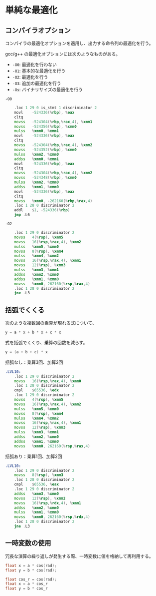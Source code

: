 # 単純な最適化

## コンパイラオプション

コンパイラの最適化オプションを適用し、出力する命令列の最適化を行う。

gcc/g++ の最適化オプションには次のようなものがある。

- `-O0`: 最適化を行わない
- `-O1`: 基本的な最適化を行う
- `-O2`: 最適化を行う
- `-O3`: 追加の最適化を行う
- `-Os`: バイナリサイズの最適化を行う

`-O0`

```asm
	.loc 1 29 0 is_stmt 1 discriminator 2
	movl	-524336(%rbp), %eax
	cltq
	movss	-524304(%rbp,%rax,4), %xmm1
	movss	-524356(%rbp), %xmm0
	mulss	%xmm0, %xmm1
	movl	-524336(%rbp), %eax
	cltq
	movss	-524304(%rbp,%rax,4), %xmm2
	movss	-524352(%rbp), %xmm0
	mulss	%xmm2, %xmm0
	addss	%xmm0, %xmm1
	movl	-524336(%rbp), %eax
	cltq
	movss	-524304(%rbp,%rax,4), %xmm2
	movss	-524348(%rbp), %xmm0
	mulss	%xmm2, %xmm0
	addss	%xmm1, %xmm0
	movl	-524336(%rbp), %eax
	cltq
	movss	%xmm0, -262160(%rbp,%rax,4)
	.loc 1 28 0 discriminator 2
	addl	$1, -524336(%rbp)
	jmp	.L6
```

`-O2`

```asm
	.loc 1 29 0 discriminator 2
	movss	4(%rsp), %xmm5
	movss	16(%rsp,%rax,4), %xmm2
	mulss	%xmm5, %xmm0
	movss	8(%rsp), %xmm4
	mulss	%xmm4, %xmm2
	movss	16(%rsp,%rax,4), %xmm1
	movss	12(%rsp), %xmm3
	mulss	%xmm3, %xmm1
	addss	%xmm2, %xmm0
	addss	%xmm1, %xmm0
	movss	%xmm0, 262160(%rsp,%rax,4)
	.loc 1 28 0 discriminator 2
	jne	.L3
```

## 括弧でくくる

次のような複数回の乗算が現れる式について、

```cpp
y = a * x + b * x + c * x
```

式を括弧でくくり、乗算の回数を減らす。

```cpp
y = (a + b + c) * x
```

括弧なし：乗算3回、加算2回

```asm
.LVL10:
	.loc 1 29 0 discriminator 2
	movss	16(%rsp,%rax,4), %xmm0
	.loc 1 28 0 discriminator 2
	cmpl	$65536, %edx
	.loc 1 29 0 discriminator 2
	movss	4(%rsp), %xmm5
	movss	16(%rsp,%rax,4), %xmm2
	mulss	%xmm5, %xmm0
	movss	8(%rsp), %xmm4
	mulss	%xmm4, %xmm2
	movss	16(%rsp,%rax,4), %xmm1
	movss	12(%rsp), %xmm3
	mulss	%xmm3, %xmm1
	addss	%xmm2, %xmm0
	addss	%xmm1, %xmm0
	movss	%xmm0, 262160(%rsp,%rax,4)
```

括弧あり：乗算1回、加算2回

```asm
.LVL10:
	.loc 1 29 0 discriminator 2
	movss	8(%rsp), %xmm3
	.loc 1 28 0 discriminator 2
	cmpl	$65536, %eax
	.loc 1 29 0 discriminator 2
	addss	%xmm3, %xmm0
	movss	12(%rsp), %xmm2
	movss	16(%rsp,%rdx,4), %xmm1
	addss	%xmm2, %xmm0
	mulss	%xmm1, %xmm0
	movss	%xmm0, 262160(%rsp,%rdx,4)
	.loc 1 28 0 discriminator 2
	jne	.L3
```

## 一時変数の使用

冗長な演算の繰り返しが発生する際、一時変数に値を格納して再利用する。

```c
float x = a * cos(rad);
float y = b * cos(rad);
```

```c
float cos_r = cos(rad);
float x = a * cos_r
float y = b * cos_r
```

